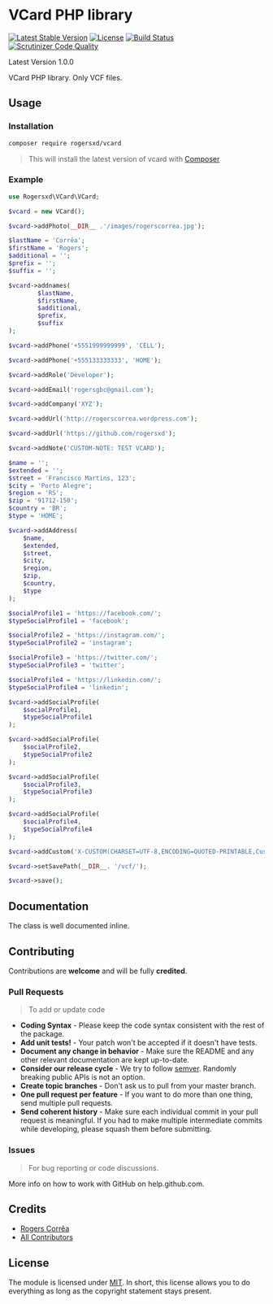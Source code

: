 # VCard PHP library

[![Latest Stable Version](https://img.shields.io/badge/packagist-1.0.0-blue.svg)](https://packagist.org/packages/rogersxd/vcard)
[![License](http://img.shields.io/badge/license-MIT-lightgrey.svg)](https://github.com/rogersxd/vcard/blob/master/LICENSE)
[![Build Status](https://scrutinizer-ci.com/g/rogersxd/vcard/badges/build.png?b=master)](https://scrutinizer-ci.com/g/rogersxd/vcard/?branch=master)
[![Scrutinizer Code Quality](https://scrutinizer-ci.com/g/rogersxd/vcard/badges/quality-score.png?b=master)](https://scrutinizer-ci.com/g/rogersxd/vcard/?branch=master)

Latest Version 1.0.0


VCard PHP library. Only VCF files.

## Usage

### Installation

```bash
composer require rogersxd/vcard
```
> This will install the latest version of vcard with [Composer](https://getcomposer.org)

### Example

``` php
use Rogersxd\VCard\VCard;

$vcard = new VCard();

$vcard->addPhoto(__DIR__ .'/images/rogerscorrea.jpg');

$lastName = 'Corrêa';
$firstName = 'Rogers';
$additional = '';
$prefix = '';
$suffix = '';

$vcard->addnames(
        $lastName, 
        $firstName, 
        $additional, 
        $prefix, 
        $suffix
);

$vcard->addPhone('+5551999999999', 'CELL');

$vcard->addPhone('+555133333333', 'HOME');

$vcard->addRole('Developer');

$vcard->addEmail('rogersgbc@gmail.com');

$vcard->addCompany('XYZ');

$vcard->addUrl('http://rogerscorrea.wordpress.com');

$vcard->addUrl('https://github.com/rogersxd');

$vcard->addNote('CUSTOM-NOTE: TEST VCARD');

$name = '';
$extended = '';
$street = 'Francisco Martins, 123';
$city = 'Porto Alegre';
$region = 'RS';
$zip = '91712-150';
$country = 'BR';
$type = 'HOME';

$vcard->addAddress(
    $name,
    $extended,
    $street,
    $city,
    $region,
    $zip,
    $country,
    $type
);

$socialProfile1 = 'https://facebook.com/';
$typeSocialProfile1 = 'facebook';

$socialProfile2 = 'https://instagram.com/';
$typeSocialProfile2 = 'instagram';

$socialProfile3 = 'https://twitter.com/';
$typeSocialProfile3 = 'twitter';

$socialProfile4 = 'https://linkedin.com/';
$typeSocialProfile4 = 'linkedin';

$vcard->addSocialProfile(
    $socialProfile1,
    $typeSocialProfile1
);

$vcard->addSocialProfile(
    $socialProfile2,
    $typeSocialProfile2
);

$vcard->addSocialProfile(
    $socialProfile3,
    $typeSocialProfile3
);

$vcard->addSocialProfile(
    $socialProfile4,
    $typeSocialProfile4
);

$vcard->addCustom('X-CUSTOM(CHARSET=UTF-8,ENCODING=QUOTED-PRINTABLE,Custom1):1');

$vcard->setSavePath(__DIR__. '/vcf/');

$vcard->save();

```


## Documentation

The class is well documented inline.

## Contributing

Contributions are **welcome** and will be fully **credited**.

### Pull Requests

> To add or update code

- **Coding Syntax** - Please keep the code syntax consistent with the rest of the package.
- **Add unit tests!** - Your patch won't be accepted if it doesn't have tests.
- **Document any change in behavior** - Make sure the README and any other relevant documentation are kept up-to-date.
- **Consider our release cycle** - We try to follow [semver](http://semver.org/). Randomly breaking public APIs is not an option.
- **Create topic branches** - Don't ask us to pull from your master branch.
- **One pull request per feature** - If you want to do more than one thing, send multiple pull requests.
- **Send coherent history** - Make sure each individual commit in your pull request is meaningful. If you had to make multiple intermediate commits while developing, please squash them before submitting.

### Issues

> For bug reporting or code discussions.

More info on how to work with GitHub on help.github.com.

## Credits

- [Rogers Corrêa](https://github.com/rogersxd)
- [All Contributors](https://github.com/rogersxd/vcard/contributors)

## License

The module is licensed under [MIT](./LICENSE.md). In short, this license allows you to do everything as long as the copyright statement stays present.
